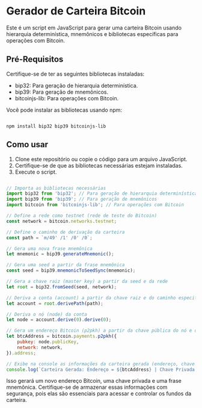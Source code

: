# Gerador de Carteira Bitcoin

Este é um script em JavaScript para gerar uma carteira Bitcoin usando hierarquia determinística, mnemônicos e bibliotecas específicas para operações com Bitcoin.


## Pré-Requisitos

Certifique-se de ter as seguintes bibliotecas instaladas:

- bip32: Para geração de hierarquia determinística.
- bip39: Para geração de mnemônicos.
- bitcoinjs-lib: Para operações com Bitcoin.

Você pode instalar as bibliotecas usando npm:

``` vbnet

npm install bip32 bip39 bitcoinjs-lib

```

## Como usar

1. Clone este repositório ou copie o código para um arquivo JavaScript.
2. Certifique-se de que as bibliotecas necessárias estejam instaladas.
3. Execute o script.

``` javascript

// Importa as bibliotecas necessárias
import bip32 from 'bip32'; // Para geração de hierarquia determinística
import bip39 from 'bip39'; // Para geração de mnemônicos
import bitcoin from 'bitcoinjs-lib'; // Para operações com Bitcoin

// Define a rede como testnet (rede de teste do Bitcoin)
const network = bitcoin.networks.testnet;

// Define o caminho de derivação da carteira
const path = `m/49' /1' /0' /0`;

// Gera uma nova frase mnemônica
let mnemonic = bip39.generateMnemonic();

// Gera uma seed a partir da frase mnemônica
const seed = bip39.mnemonicToSeedSync(mnemonic);

// Gera a chave raiz (master key) a partir da seed e da rede
let root = bip32.fromSeed(seed, network);

// Deriva a conta (account) a partir da chave raiz e do caminho especificado
let account = root.derivePath(path);

// Deriva o nó (node) da conta
let node = account.derive(0).derive(0);

// Gera um endereço Bitcoin (p2pkh) a partir da chave pública do nó e da rede
let btcAddress = bitcoin.payments.p2pkh({
    pubkey: node.publicKey,
    network: network,
}).address;

// Exibe na console as informações da carteira gerada (endereço, chave privada e mnemônico)
console.log(`Carteira Gerada: Endereço = ${btcAddress} | Chave Privada = ${node.toWIF()} | Seed = ${mnemonic}`);


```



Isso gerará um novo endereço Bitcoin, uma chave privada e uma frase mnemônica. Certifique-se de armazenar essas informações com segurança, pois elas são essenciais para acessar e controlar os fundos da carteira.


